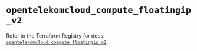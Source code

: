 # `opentelekomcloud_compute_floatingip_v2`

Refer to the Terraform Registry for docs: [`opentelekomcloud_compute_floatingip_v2`](https://registry.terraform.io/providers/opentelekomcloud/opentelekomcloud/1.36.7/docs/resources/compute_floatingip_v2).
